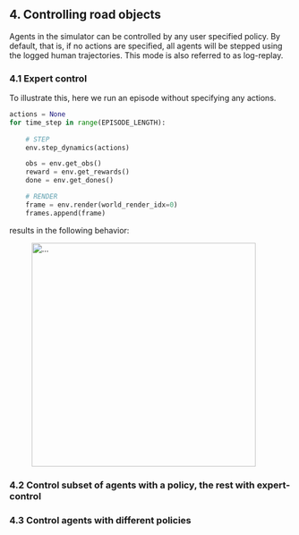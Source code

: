 ## 4. Controlling road objects

Agents in the simulator can be controlled by any user specified policy. By default, that is, if no actions are specified, all agents will be stepped using the logged human trajectories. This mode is also referred to as log-replay.

### 4.1 Expert control

To illustrate this, here we run an episode without specifying any actions.

```Python
actions = None
for time_step in range(EPISODE_LENGTH):
  
    # STEP
    env.step_dynamics(actions)

    obs = env.get_obs()
    reward = env.get_rewards()
    done = env.get_dones()

    # RENDER
    frame = env.render(world_render_idx=0)
    frames.append(frame)

```

results in the following behavior:

<figure>
<img src="/home/emerge/gpudrive/videos/multi_actors_demo_expert_controlled.gif" alt="...", width=400>
</figure>

### 4.2 Control subset of agents with a policy, the rest with expert-control

### 4.3 Control agents with different policies

